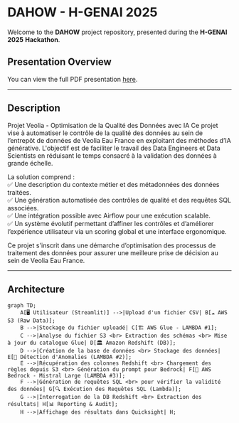 # DAHOW - H-GENAI 2025

Welcome to the **DAHOW** project repository, presented during the **H-GENAI** **2025** **Hackathon**.

## Presentation Overview

You can view the full PDF presentation [here](./assets/DAHOW.pdf).

---

## Description

Projet Veolia - Optimisation de la Qualité des Données avec IA
Ce projet vise à automatiser le contrôle de la qualité des données au sein de l’entrepôt de données de Veolia Eau France en exploitant des méthodes d’IA générative. L'objectif est de faciliter le travail des Data Engineers et Data Scientists en réduisant le temps consacré à la validation des données à grande échelle.

La solution comprend :  
✅ Une description du contexte métier et des métadonnées des données traitées.  
✅ Une génération automatisée des contrôles de qualité et des requêtes SQL associées.  
✅ Une intégration possible avec Airflow pour une exécution scalable.  
✅ Un système évolutif permettant d’affiner les contrôles et d’améliorer l’expérience utilisateur via un scoring global et une interface ergonomique.

Ce projet s'inscrit dans une démarche d’optimisation des processus de traitement des données pour assurer une meilleure prise de décision au sein de Veolia Eau France.

---

## Architecture

```mermaid
graph TD;
    A[🖥 Utilisateur (Streamlit)] -->|Upload d'un fichier CSV| B[☁ AWS S3 (Raw Data)];
    B -->|Stockage du fichier uploadé| C[🏗 AWS Glue - LAMBDA #1];
    C -->|Analyse du fichier S3 <br> Extraction des schémas <br> Mise à jour du catalogue Glue| D[🏛 Amazon Redshift (DB)];
    D -->|Création de la base de données <br> Stockage des données| E[🧐 Détection d'Anomalies (LAMBDA #2)];
    E -->|Récupération des colonnes Redshift <br> Chargement des règles depuis S3 <br> Génération du prompt pour Bedrock| F[🤖 AWS Bedrock - Mistral Large (LAMBDA #3)];
    F -->|Génération de requêtes SQL <br> pour vérifier la validité des données| G[🔍 Exécution des Requêtes SQL (Lambda)];
    G -->|Interrogation de la DB Redshift <br> Extraction des résultats| H[📊 Reporting & Audit];
    H -->|Affichage des résultats dans Quicksight| H;
```
